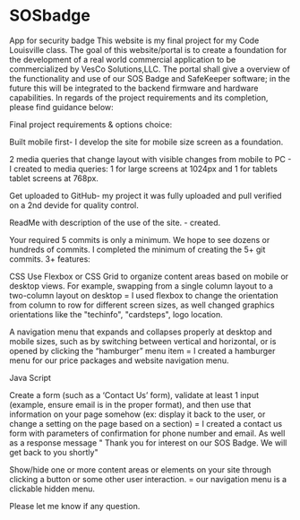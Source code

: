 # SOSbadge
App for security badge
This website is my final project for my Code Louisville class.
The goal of this website/portal is to create a foundation for the development of a real world commercial application to be commercialized by VesCo Solutions,LLC.
The portal shall give a overview of the functionality and use of our SOS Badge and SafeKeeper software; in the future this will be integrated to the backend firmware and
hardware capabilities.
In regards of the project requirements and its completion, please find guidance below:

Final project requirements & options choice:

Built mobile first- I develop the site for mobile size screen as a foundation.

2 media queries that change layout with visible changes from mobile to PC - I created to media queries: 1 for large screens at 1024px and 1 for tablets tablet screens at 768px.

Get uploaded to GitHub- my project it was fully uploaded and pull verified on a 2nd devide for quality control.

ReadMe with description of the use of the site. - created.

Your required 5 commits is only a minimum. We hope to see dozens or hundreds of commits. I completed the minimum of creating the 5+ git commits.
3+ features:

CSS
Use Flexbox or CSS Grid to organize content areas based on mobile or desktop views. For example, swapping from a single column layout to a two-column layout on desktop
= I used flexbox to change the orientation from column to row for different screen sizes, as well changed graphics orientations like the "techinfo", "cardsteps", logo location.

A navigation menu that expands and collapses properly at desktop and mobile sizes, such as by switching between vertical and horizontal, or is opened by clicking the “hamburger” menu item
= I created a hamburger menu for our price packages and website navigation menu.

Java Script

Create a form (such as a ‘Contact Us’ form), validate at least 1 input (example, ensure email is in the proper format), and then use that information on your page somehow (ex: display it back to the user, or change a setting on the page based on a section)
= I created a contact us form with parameters of confirmation for phone number and email. As well as a response message " Thank you for interest on our SOS Badge. We will get back
to you shortly"

Show/hide one or more content areas or elements on your site through clicking a button or some other user interaction.
= our navigation menu is a clickable hidden menu.

Please let me know if any question.
